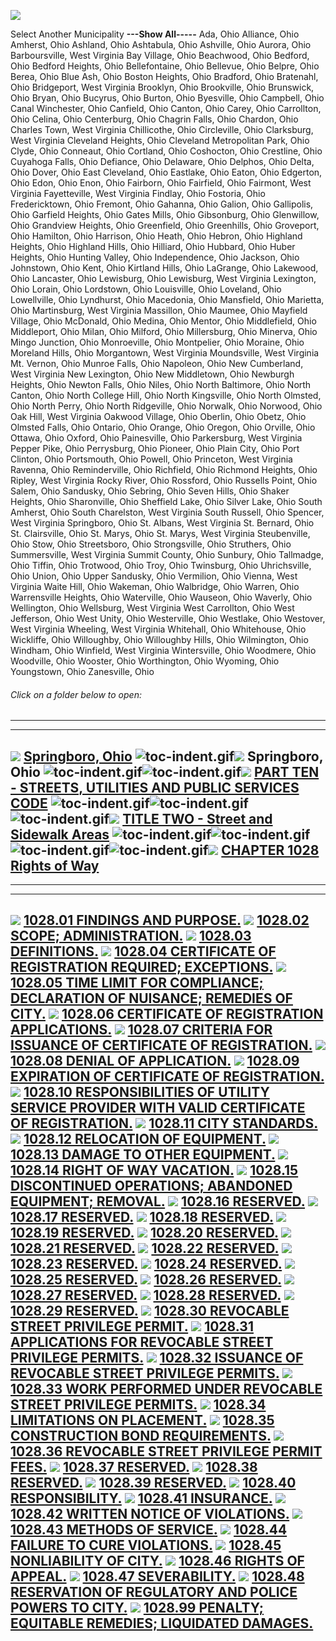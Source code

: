 [![](lpext51e7.bmp?f=images&fn=whdHelp.bmp&2.0)](http://www.conwaygreene.com/WHDHelp/index.htm)

Select Another Municipality **---Show All-----** Ada, Ohio Alliance,
Ohio Amherst, Ohio Ashland, Ohio Ashtabula, Ohio Ashville, Ohio Aurora,
Ohio Barboursville, West Virginia Bay Village, Ohio Beachwood, Ohio
Bedford, Ohio Bedford Heights, Ohio Bellefontaine, Ohio Bellevue, Ohio
Belpre, Ohio Berea, Ohio Blue Ash, Ohio Boston Heights, Ohio Bradford,
Ohio Bratenahl, Ohio Bridgeport, West Virginia Brooklyn, Ohio
Brookville, Ohio Brunswick, Ohio Bryan, Ohio Bucyrus, Ohio Burton, Ohio
Byesville, Ohio Campbell, Ohio Canal Winchester, Ohio Canfield, Ohio
Canton, Ohio Carey, Ohio Carrollton, Ohio Celina, Ohio Centerburg, Ohio
Chagrin Falls, Ohio Chardon, Ohio Charles Town, West Virginia
Chillicothe, Ohio Circleville, Ohio Clarksburg, West Virginia Cleveland
Heights, Ohio Cleveland Metropolitan Park, Ohio Clyde, Ohio Conneaut,
Ohio Cortland, Ohio Coshocton, Ohio Crestline, Ohio Cuyahoga Falls, Ohio
Defiance, Ohio Delaware, Ohio Delphos, Ohio Delta, Ohio Dover, Ohio East
Cleveland, Ohio Eastlake, Ohio Eaton, Ohio Edgerton, Ohio Edon, Ohio
Enon, Ohio Fairborn, Ohio Fairfield, Ohio Fairmont, West Virginia
Fayetteville, West Virginia Findlay, Ohio Fostoria, Ohio Fredericktown,
Ohio Fremont, Ohio Gahanna, Ohio Galion, Ohio Gallipolis, Ohio Garfield
Heights, Ohio Gates Mills, Ohio Gibsonburg, Ohio Glenwillow, Ohio
Grandview Heights, Ohio Greenfield, Ohio Greenhills, Ohio Groveport,
Ohio Hamilton, Ohio Harrison, Ohio Heath, Ohio Hebron, Ohio Highland
Heights, Ohio Highland Hills, Ohio Hilliard, Ohio Hubbard, Ohio Huber
Heights, Ohio Hunting Valley, Ohio Independence, Ohio Jackson, Ohio
Johnstown, Ohio Kent, Ohio Kirtland Hills, Ohio LaGrange, Ohio Lakewood,
Ohio Lancaster, Ohio Lewisburg, Ohio Lewisburg, West Virginia Lexington,
Ohio Lorain, Ohio Lordstown, Ohio Louisville, Ohio Loveland, Ohio
Lowellville, Ohio Lyndhurst, Ohio Macedonia, Ohio Mansfield, Ohio
Marietta, Ohio Martinsburg, West Virginia Massillon, Ohio Maumee, Ohio
Mayfield Village, Ohio McDonald, Ohio Medina, Ohio Mentor, Ohio
Middlefield, Ohio Middleport, Ohio Milan, Ohio Milford, Ohio
Millersburg, Ohio Minerva, Ohio Mingo Junction, Ohio Monroeville, Ohio
Montpelier, Ohio Moraine, Ohio Moreland Hills, Ohio Morgantown, West
Virginia Moundsville, West Virginia Mt. Vernon, Ohio Munroe Falls, Ohio
Napoleon, Ohio New Cumberland, West Virginia New Lexington, Ohio New
Middletown, Ohio Newburgh Heights, Ohio Newton Falls, Ohio Niles, Ohio
North Baltimore, Ohio North Canton, Ohio North College Hill, Ohio North
Kingsville, Ohio North Olmsted, Ohio North Perry, Ohio North Ridgeville,
Ohio Norwalk, Ohio Norwood, Ohio Oak Hill, West Virginia Oakwood
Village, Ohio Oberlin, Ohio Obetz, Ohio Olmsted Falls, Ohio Ontario,
Ohio Orange, Ohio Oregon, Ohio Orville, Ohio Ottawa, Ohio Oxford, Ohio
Painesville, Ohio Parkersburg, West Virginia Pepper Pike, Ohio
Perrysburg, Ohio Pioneer, Ohio Plain City, Ohio Port Clinton, Ohio
Portsmouth, Ohio Powell, Ohio Princeton, West Virginia Ravenna, Ohio
Reminderville, Ohio Richfield, Ohio Richmond Heights, Ohio Ripley, West
Virginia Rocky River, Ohio Rossford, Ohio Russells Point, Ohio Salem,
Ohio Sandusky, Ohio Sebring, Ohio Seven Hills, Ohio Shaker Heights, Ohio
Sharonville, Ohio Sheffield Lake, Ohio Silver Lake, Ohio South Amherst,
Ohio South Charelston, West Virginia South Russell, Ohio Spencer, West
Virginia Springboro, Ohio St. Albans, West Virginia St. Bernard, Ohio
St. Clairsville, Ohio St. Marys, Ohio St. Marys, West Virginia
Steubenville, Ohio Stow, Ohio Streetsboro, Ohio Strongsville, Ohio
Struthers, Ohio Summersville, West Virginia Summit County, Ohio Sunbury,
Ohio Tallmadge, Ohio Tiffin, Ohio Trotwood, Ohio Troy, Ohio Twinsburg,
Ohio Uhrichsville, Ohio Union, Ohio Upper Sandusky, Ohio Vermilion, Ohio
Vienna, West Virginia Waite Hill, Ohio Wakeman, Ohio Walbridge, Ohio
Warren, Ohio Warrensville Heights, Ohio Waterville, Ohio Wauseon, Ohio
Waverly, Ohio Wellington, Ohio Wellsburg, West Virginia West Carrollton,
Ohio West Jefferson, Ohio West Unity, Ohio Westerville, Ohio Westlake,
Ohio Westover, West Virginia Wheeling, West Virginia Whitehall, Ohio
Whitehouse, Ohio Wickliffe, Ohio Willoughby, Ohio Willoughby Hills, Ohio
Wilmington, Ohio Windham, Ohio Winfield, West Virginia Wintersville,
Ohio Woodmere, Ohio Woodville, Ohio Wooster, Ohio Worthington, Ohio
Wyoming, Ohio Youngstown, Ohio Zanesville, Ohio

###### Click on a folder below to open:

* * * * *

  --------------------------------------------------------------------------------------------------------------------------------------------------------------------------------------------------------------------------------------------------------------------------------------------------------------------------------------------------------------------------------------------------------------------------------------------------------------------------------------------------------------
  [![](lpext0b6d.gif?f=images&fn=toc-expand.gif&2.0)](lpextf892.html?f=templates&fn=tools-contents.htm&cp=%2F&2.0) [Springboro, Ohio](lpext/indexee20.html?fn=document-frame.htm&f=templates&2.0)
  ![toc-indent.gif](lpextb702.gif?f=images&fn=toc-indent.gif&2.0)[![](lpext0b6d.gif?f=images&fn=toc-expand.gif&2.0)](lpextda37.html?f=templates&fn=tools-contents.htm&cp=Springboro&2.0) Springboro, Ohio
  ![toc-indent.gif](lpextb702.gif?f=images&fn=toc-indent.gif&2.0)![toc-indent.gif](lpextb702.gif?f=images&fn=toc-indent.gif&2.0)[![](lpext0b6d.gif?f=images&fn=toc-expand.gif&2.0)](lpextd719.html?f=templates&fn=tools-contents.htm&cp=Springboro%2F407f&2.0) [PART TEN - STREETS, UTILITIES AND PUBLIC SERVICES CODE](lpext/Springboro/407fa412.html?fn=document-frame.htm&f=templates&2.0)
  ![toc-indent.gif](lpextb702.gif?f=images&fn=toc-indent.gif&2.0)![toc-indent.gif](lpextb702.gif?f=images&fn=toc-indent.gif&2.0)![toc-indent.gif](lpextb702.gif?f=images&fn=toc-indent.gif&2.0)[![](lpext0b6d.gif?f=images&fn=toc-expand.gif&2.0)](lpext8a5f.html?f=templates&fn=tools-contents.htm&cp=Springboro%2F407f%2F409c&2.0) [TITLE TWO - Street and Sidewalk Areas](lpext/Springboro/407f/409ca412.html?fn=document-frame.htm&f=templates&2.0)
  ![toc-indent.gif](lpextb702.gif?f=images&fn=toc-indent.gif&2.0)![toc-indent.gif](lpextb702.gif?f=images&fn=toc-indent.gif&2.0)![toc-indent.gif](lpextb702.gif?f=images&fn=toc-indent.gif&2.0)![toc-indent.gif](lpextb702.gif?f=images&fn=toc-indent.gif&2.0)[![](lpext0b6d.gif?f=images&fn=toc-expand.gif&2.0)](lpext/Springboro/407f/409c/413aa412.html?fn=document-frame.htm&f=templates&2.0) [CHAPTER 1028 Rights of Way](lpext/Springboro/407f/409c/413aa412.html?fn=document-frame.htm&f=templates&2.0)
  --------------------------------------------------------------------------------------------------------------------------------------------------------------------------------------------------------------------------------------------------------------------------------------------------------------------------------------------------------------------------------------------------------------------------------------------------------------------------------------------------------------

* * * * *

  ----------------------------------------------------------------------------------------------------------------------------------------------------------------------------------------------------------------------------------------------------------------------------------------------------------------------------
  [![](lpextdb7c.gif?f=images&fn=toc-leaf.gif&2.0)](lpext/Springboro/407f/409c/413a/4164a412.html?fn=document-frame.htm&f=templates&2.0) [1028.01 FINDINGS AND PURPOSE.](lpext/Springboro/407f/409c/413a/4164a412.html?fn=document-frame.htm&f=templates&2.0)
  [![](lpextdb7c.gif?f=images&fn=toc-leaf.gif&2.0)](lpext/Springboro/407f/409c/413a/4172a412.html?fn=document-frame.htm&f=templates&2.0) [1028.02 SCOPE; ADMINISTRATION.](lpext/Springboro/407f/409c/413a/4172a412.html?fn=document-frame.htm&f=templates&2.0)
  [![](lpextdb7c.gif?f=images&fn=toc-leaf.gif&2.0)](lpext/Springboro/407f/409c/413a/4178a412.html?fn=document-frame.htm&f=templates&2.0) [1028.03 DEFINITIONS.](lpext/Springboro/407f/409c/413a/4178a412.html?fn=document-frame.htm&f=templates&2.0)
  [![](lpextdb7c.gif?f=images&fn=toc-leaf.gif&2.0)](lpext/Springboro/407f/409c/413a/4186a412.html?fn=document-frame.htm&f=templates&2.0) [1028.04 CERTIFICATE OF REGISTRATION REQUIRED; EXCEPTIONS.](lpext/Springboro/407f/409c/413a/4186a412.html?fn=document-frame.htm&f=templates&2.0)
  [![](lpextdb7c.gif?f=images&fn=toc-leaf.gif&2.0)](lpext/Springboro/407f/409c/413a/418ea412.html?fn=document-frame.htm&f=templates&2.0) [1028.05 TIME LIMIT FOR COMPLIANCE; DECLARATION OF NUISANCE; REMEDIES OF CITY.](lpext/Springboro/407f/409c/413a/418ea412.html?fn=document-frame.htm&f=templates&2.0)
  [![](lpextdb7c.gif?f=images&fn=toc-leaf.gif&2.0)](lpext/Springboro/407f/409c/413a/4192a412.html?fn=document-frame.htm&f=templates&2.0) [1028.06 CERTIFICATE OF REGISTRATION APPLICATIONS.](lpext/Springboro/407f/409c/413a/4192a412.html?fn=document-frame.htm&f=templates&2.0)
  [![](lpextdb7c.gif?f=images&fn=toc-leaf.gif&2.0)](lpext/Springboro/407f/409c/413a/419da412.html?fn=document-frame.htm&f=templates&2.0) [1028.07 CRITERIA FOR ISSUANCE OF CERTIFICATE OF REGISTRATION.](lpext/Springboro/407f/409c/413a/419da412.html?fn=document-frame.htm&f=templates&2.0)
  [![](lpextdb7c.gif?f=images&fn=toc-leaf.gif&2.0)](lpext/Springboro/407f/409c/413a/41a0a412.html?fn=document-frame.htm&f=templates&2.0) [1028.08 DENIAL OF APPLICATION.](lpext/Springboro/407f/409c/413a/41a0a412.html?fn=document-frame.htm&f=templates&2.0)
  [![](lpextdb7c.gif?f=images&fn=toc-leaf.gif&2.0)](lpext/Springboro/407f/409c/413a/41a3a412.html?fn=document-frame.htm&f=templates&2.0) [1028.09 EXPIRATION OF CERTIFICATE OF REGISTRATION.](lpext/Springboro/407f/409c/413a/41a3a412.html?fn=document-frame.htm&f=templates&2.0)
  [![](lpextdb7c.gif?f=images&fn=toc-leaf.gif&2.0)](lpext/Springboro/407f/409c/413a/41a8a412.html?fn=document-frame.htm&f=templates&2.0) [1028.10 RESPONSIBILITIES OF UTILITY SERVICE PROVIDER WITH VALID CERTIFICATE OF REGISTRATION.](lpext/Springboro/407f/409c/413a/41a8a412.html?fn=document-frame.htm&f=templates&2.0)
  [![](lpextdb7c.gif?f=images&fn=toc-leaf.gif&2.0)](lpext/Springboro/407f/409c/413a/41baa412.html?fn=document-frame.htm&f=templates&2.0) [1028.11 CITY STANDARDS.](lpext/Springboro/407f/409c/413a/41baa412.html?fn=document-frame.htm&f=templates&2.0)
  [![](lpextdb7c.gif?f=images&fn=toc-leaf.gif&2.0)](lpext/Springboro/407f/409c/413a/41bea412.html?fn=document-frame.htm&f=templates&2.0) [1028.12 RELOCATION OF EQUIPMENT.](lpext/Springboro/407f/409c/413a/41bea412.html?fn=document-frame.htm&f=templates&2.0)
  [![](lpextdb7c.gif?f=images&fn=toc-leaf.gif&2.0)](lpext/Springboro/407f/409c/413a/41c6a412.html?fn=document-frame.htm&f=templates&2.0) [1028.13 DAMAGE TO OTHER EQUIPMENT.](lpext/Springboro/407f/409c/413a/41c6a412.html?fn=document-frame.htm&f=templates&2.0)
  [![](lpextdb7c.gif?f=images&fn=toc-leaf.gif&2.0)](lpext/Springboro/407f/409c/413a/41cca412.html?fn=document-frame.htm&f=templates&2.0) [1028.14 RIGHT OF WAY VACATION.](lpext/Springboro/407f/409c/413a/41cca412.html?fn=document-frame.htm&f=templates&2.0)
  [![](lpextdb7c.gif?f=images&fn=toc-leaf.gif&2.0)](lpext/Springboro/407f/409c/413a/41d5a412.html?fn=document-frame.htm&f=templates&2.0) [1028.15 DISCONTINUED OPERATIONS; ABANDONED EQUIPMENT; REMOVAL.](lpext/Springboro/407f/409c/413a/41d5a412.html?fn=document-frame.htm&f=templates&2.0)
  [![](lpextdb7c.gif?f=images&fn=toc-leaf.gif&2.0)](lpext/Springboro/407f/409c/413a/41dfa412.html?fn=document-frame.htm&f=templates&2.0) [1028.16 RESERVED.](lpext/Springboro/407f/409c/413a/41dfa412.html?fn=document-frame.htm&f=templates&2.0)
  [![](lpextdb7c.gif?f=images&fn=toc-leaf.gif&2.0)](lpext/Springboro/407f/409c/413a/41e1a412.html?fn=document-frame.htm&f=templates&2.0) [1028.17 RESERVED.](lpext/Springboro/407f/409c/413a/41e1a412.html?fn=document-frame.htm&f=templates&2.0)
  [![](lpextdb7c.gif?f=images&fn=toc-leaf.gif&2.0)](lpext/Springboro/407f/409c/413a/41e3a412.html?fn=document-frame.htm&f=templates&2.0) [1028.18 RESERVED.](lpext/Springboro/407f/409c/413a/41e3a412.html?fn=document-frame.htm&f=templates&2.0)
  [![](lpextdb7c.gif?f=images&fn=toc-leaf.gif&2.0)](lpext/Springboro/407f/409c/413a/41e5a412.html?fn=document-frame.htm&f=templates&2.0) [1028.19 RESERVED.](lpext/Springboro/407f/409c/413a/41e5a412.html?fn=document-frame.htm&f=templates&2.0)
  [![](lpextdb7c.gif?f=images&fn=toc-leaf.gif&2.0)](lpext/Springboro/407f/409c/413a/41e7a412.html?fn=document-frame.htm&f=templates&2.0) [1028.20 RESERVED.](lpext/Springboro/407f/409c/413a/41e7a412.html?fn=document-frame.htm&f=templates&2.0)
  [![](lpextdb7c.gif?f=images&fn=toc-leaf.gif&2.0)](lpext/Springboro/407f/409c/413a/41e9a412.html?fn=document-frame.htm&f=templates&2.0) [1028.21 RESERVED.](lpext/Springboro/407f/409c/413a/41e9a412.html?fn=document-frame.htm&f=templates&2.0)
  [![](lpextdb7c.gif?f=images&fn=toc-leaf.gif&2.0)](lpext/Springboro/407f/409c/413a/41eba412.html?fn=document-frame.htm&f=templates&2.0) [1028.22 RESERVED.](lpext/Springboro/407f/409c/413a/41eba412.html?fn=document-frame.htm&f=templates&2.0)
  [![](lpextdb7c.gif?f=images&fn=toc-leaf.gif&2.0)](lpext/Springboro/407f/409c/413a/41eda412.html?fn=document-frame.htm&f=templates&2.0) [1028.23 RESERVED.](lpext/Springboro/407f/409c/413a/41eda412.html?fn=document-frame.htm&f=templates&2.0)
  [![](lpextdb7c.gif?f=images&fn=toc-leaf.gif&2.0)](lpext/Springboro/407f/409c/413a/41efa412.html?fn=document-frame.htm&f=templates&2.0) [1028.24 RESERVED.](lpext/Springboro/407f/409c/413a/41efa412.html?fn=document-frame.htm&f=templates&2.0)
  [![](lpextdb7c.gif?f=images&fn=toc-leaf.gif&2.0)](lpext/Springboro/407f/409c/413a/41f1a412.html?fn=document-frame.htm&f=templates&2.0) [1028.25 RESERVED.](lpext/Springboro/407f/409c/413a/41f1a412.html?fn=document-frame.htm&f=templates&2.0)
  [![](lpextdb7c.gif?f=images&fn=toc-leaf.gif&2.0)](lpext/Springboro/407f/409c/413a/41f3a412.html?fn=document-frame.htm&f=templates&2.0) [1028.26 RESERVED.](lpext/Springboro/407f/409c/413a/41f3a412.html?fn=document-frame.htm&f=templates&2.0)
  [![](lpextdb7c.gif?f=images&fn=toc-leaf.gif&2.0)](lpext/Springboro/407f/409c/413a/41f5a412.html?fn=document-frame.htm&f=templates&2.0) [1028.27 RESERVED.](lpext/Springboro/407f/409c/413a/41f5a412.html?fn=document-frame.htm&f=templates&2.0)
  [![](lpextdb7c.gif?f=images&fn=toc-leaf.gif&2.0)](lpext/Springboro/407f/409c/413a/41f7a412.html?fn=document-frame.htm&f=templates&2.0) [1028.28 RESERVED.](lpext/Springboro/407f/409c/413a/41f7a412.html?fn=document-frame.htm&f=templates&2.0)
  [![](lpextdb7c.gif?f=images&fn=toc-leaf.gif&2.0)](lpext/Springboro/407f/409c/413a/41f9a412.html?fn=document-frame.htm&f=templates&2.0) [1028.29 RESERVED.](lpext/Springboro/407f/409c/413a/41f9a412.html?fn=document-frame.htm&f=templates&2.0)
  [![](lpextdb7c.gif?f=images&fn=toc-leaf.gif&2.0)](lpext/Springboro/407f/409c/413a/41fba412.html?fn=document-frame.htm&f=templates&2.0) [1028.30 REVOCABLE STREET PRIVILEGE PERMIT.](lpext/Springboro/407f/409c/413a/41fba412.html?fn=document-frame.htm&f=templates&2.0)
  [![](lpextdb7c.gif?f=images&fn=toc-leaf.gif&2.0)](lpext/Springboro/407f/409c/413a/41ffa412.html?fn=document-frame.htm&f=templates&2.0) [1028.31 APPLICATIONS FOR REVOCABLE STREET PRIVILEGE PERMITS.](lpext/Springboro/407f/409c/413a/41ffa412.html?fn=document-frame.htm&f=templates&2.0)
  [![](lpextdb7c.gif?f=images&fn=toc-leaf.gif&2.0)](lpext/Springboro/407f/409c/413a/420ba412.html?fn=document-frame.htm&f=templates&2.0) [1028.32 ISSUANCE OF REVOCABLE STREET PRIVILEGE PERMITS.](lpext/Springboro/407f/409c/413a/420ba412.html?fn=document-frame.htm&f=templates&2.0)
  [![](lpextdb7c.gif?f=images&fn=toc-leaf.gif&2.0)](lpext/Springboro/407f/409c/413a/4218a412.html?fn=document-frame.htm&f=templates&2.0) [1028.33 WORK PERFORMED UNDER REVOCABLE STREET PRIVILEGE PERMITS.](lpext/Springboro/407f/409c/413a/4218a412.html?fn=document-frame.htm&f=templates&2.0)
  [![](lpextdb7c.gif?f=images&fn=toc-leaf.gif&2.0)](lpext/Springboro/407f/409c/413a/422ba412.html?fn=document-frame.htm&f=templates&2.0) [1028.34 LIMITATIONS ON PLACEMENT.](lpext/Springboro/407f/409c/413a/422ba412.html?fn=document-frame.htm&f=templates&2.0)
  [![](lpextdb7c.gif?f=images&fn=toc-leaf.gif&2.0)](lpext/Springboro/407f/409c/413a/4236a412.html?fn=document-frame.htm&f=templates&2.0) [1028.35 CONSTRUCTION BOND REQUIREMENTS.](lpext/Springboro/407f/409c/413a/4236a412.html?fn=document-frame.htm&f=templates&2.0)
  [![](lpextdb7c.gif?f=images&fn=toc-leaf.gif&2.0)](lpext/Springboro/407f/409c/413a/423ea412.html?fn=document-frame.htm&f=templates&2.0) [1028.36 REVOCABLE STREET PRIVILEGE PERMIT FEES.](lpext/Springboro/407f/409c/413a/423ea412.html?fn=document-frame.htm&f=templates&2.0)
  [![](lpextdb7c.gif?f=images&fn=toc-leaf.gif&2.0)](lpext/Springboro/407f/409c/413a/4243a412.html?fn=document-frame.htm&f=templates&2.0) [1028.37 RESERVED.](lpext/Springboro/407f/409c/413a/4243a412.html?fn=document-frame.htm&f=templates&2.0)
  [![](lpextdb7c.gif?f=images&fn=toc-leaf.gif&2.0)](lpext/Springboro/407f/409c/413a/4245a412.html?fn=document-frame.htm&f=templates&2.0) [1028.38 RESERVED.](lpext/Springboro/407f/409c/413a/4245a412.html?fn=document-frame.htm&f=templates&2.0)
  [![](lpextdb7c.gif?f=images&fn=toc-leaf.gif&2.0)](lpext/Springboro/407f/409c/413a/4247a412.html?fn=document-frame.htm&f=templates&2.0) [1028.39 RESERVED.](lpext/Springboro/407f/409c/413a/4247a412.html?fn=document-frame.htm&f=templates&2.0)
  [![](lpextdb7c.gif?f=images&fn=toc-leaf.gif&2.0)](lpext/Springboro/407f/409c/413a/4249a412.html?fn=document-frame.htm&f=templates&2.0) [1028.40 RESPONSIBILITY.](lpext/Springboro/407f/409c/413a/4249a412.html?fn=document-frame.htm&f=templates&2.0)
  [![](lpextdb7c.gif?f=images&fn=toc-leaf.gif&2.0)](lpext/Springboro/407f/409c/413a/424da412.html?fn=document-frame.htm&f=templates&2.0) [1028.41 INSURANCE.](lpext/Springboro/407f/409c/413a/424da412.html?fn=document-frame.htm&f=templates&2.0)
  [![](lpextdb7c.gif?f=images&fn=toc-leaf.gif&2.0)](lpext/Springboro/407f/409c/413a/425ea412.html?fn=document-frame.htm&f=templates&2.0) [1028.42 WRITTEN NOTICE OF VIOLATIONS.](lpext/Springboro/407f/409c/413a/425ea412.html?fn=document-frame.htm&f=templates&2.0)
  [![](lpextdb7c.gif?f=images&fn=toc-leaf.gif&2.0)](lpext/Springboro/407f/409c/413a/4262a412.html?fn=document-frame.htm&f=templates&2.0) [1028.43 METHODS OF SERVICE.](lpext/Springboro/407f/409c/413a/4262a412.html?fn=document-frame.htm&f=templates&2.0)
  [![](lpextdb7c.gif?f=images&fn=toc-leaf.gif&2.0)](lpext/Springboro/407f/409c/413a/4266a412.html?fn=document-frame.htm&f=templates&2.0) [1028.44 FAILURE TO CURE VIOLATIONS.](lpext/Springboro/407f/409c/413a/4266a412.html?fn=document-frame.htm&f=templates&2.0)
  [![](lpextdb7c.gif?f=images&fn=toc-leaf.gif&2.0)](lpext/Springboro/407f/409c/413a/426da412.html?fn=document-frame.htm&f=templates&2.0) [1028.45 NONLIABILITY OF CITY.](lpext/Springboro/407f/409c/413a/426da412.html?fn=document-frame.htm&f=templates&2.0)
  [![](lpextdb7c.gif?f=images&fn=toc-leaf.gif&2.0)](lpext/Springboro/407f/409c/413a/4270a412.html?fn=document-frame.htm&f=templates&2.0) [1028.46 RIGHTS OF APPEAL.](lpext/Springboro/407f/409c/413a/4270a412.html?fn=document-frame.htm&f=templates&2.0)
  [![](lpextdb7c.gif?f=images&fn=toc-leaf.gif&2.0)](lpext/Springboro/407f/409c/413a/4282a412.html?fn=document-frame.htm&f=templates&2.0) [1028.47 SEVERABILITY.](lpext/Springboro/407f/409c/413a/4282a412.html?fn=document-frame.htm&f=templates&2.0)
  [![](lpextdb7c.gif?f=images&fn=toc-leaf.gif&2.0)](lpext/Springboro/407f/409c/413a/4286a412.html?fn=document-frame.htm&f=templates&2.0) [1028.48 RESERVATION OF REGULATORY AND POLICE POWERS TO CITY.](lpext/Springboro/407f/409c/413a/4286a412.html?fn=document-frame.htm&f=templates&2.0)
  [![](lpextdb7c.gif?f=images&fn=toc-leaf.gif&2.0)](lpext/Springboro/407f/409c/413a/428ca412.html?fn=document-frame.htm&f=templates&2.0) [1028.99 PENALTY; EQUITABLE REMEDIES; LIQUIDATED DAMAGES.](lpext/Springboro/407f/409c/413a/428ca412.html?fn=document-frame.htm&f=templates&2.0)
  ----------------------------------------------------------------------------------------------------------------------------------------------------------------------------------------------------------------------------------------------------------------------------------------------------------------------------


